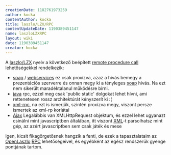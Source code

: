 ```yaml
---
creationDate: 1182761973259 
author: kocka 
contentAuthor: kocka 
title: laszlo/LZX/RPC 
contentUpdateDate: 1190389451147 
name: laszloLZXRPC 
layout: wiki 
date: 1190389451147 
creator: kocka 
---
```

A [laszlo/LZX](../../laszlo/LZX.html) nyelv a következő beépített [remote procedure call](../../RPC.html) lehetőségekkel rendelkezik:

*   [soap](../../SOAP.html) / [webservices](../../WebServices.html) ez csak proxizva, azaz a hivás bemegy a prezentációs szerverre és onnan megy ki a tényleges [soap](../../SOAP.html) hivás. Na ezt nem sikerült maradéktalanul működésre bírni.
*   [java](../../java.html) rpc, ezzel meg csak 'public static' dolgokat lehet hívni, ami rettenetesen rossz architektúrát kényszerít ki :(
*   [xml-rpc](../../xml-rpc.html), na ezt is ismerjük, szintén proxizva megy, viszont persze ismertek az xml-rp korlátai
*   [Ajax](../../ajax.html) Legalábbis van XMLHttpRequest objektum, és ezzel lehet ugyanazt csinálni mint javascriptben általában, itt viszont [XML](../../XML.html)-t parsolhatsz mint gép, az azért javascriptben sem csak játék és mese



Igen, kicsit fikagörgetősnek hangzik a fenti, de ezek a tapasztalataim az  [OpenLaszlo](../../Laszlo.html) [RPC](../../RPC.html) lehetőségeivel, és egyébként az egész rendszerük gyenge pontjának tartom.




